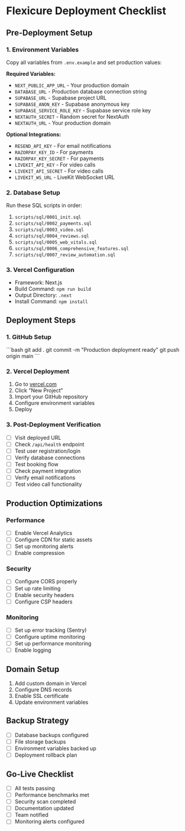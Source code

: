 # Flexicure Deployment Checklist

## Pre-Deployment Setup

### 1. Environment Variables
Copy all variables from `.env.example` and set production values:

**Required Variables:**
- `NEXT_PUBLIC_APP_URL` - Your production domain
- `DATABASE_URL` - Production database connection string
- `SUPABASE_URL` - Supabase project URL
- `SUPABASE_ANON_KEY` - Supabase anonymous key
- `SUPABASE_SERVICE_ROLE_KEY` - Supabase service role key
- `NEXTAUTH_SECRET` - Random secret for NextAuth
- `NEXTAUTH_URL` - Your production domain

**Optional Integrations:**
- `RESEND_API_KEY` - For email notifications
- `RAZORPAY_KEY_ID` - For payments
- `RAZORPAY_KEY_SECRET` - For payments
- `LIVEKIT_API_KEY` - For video calls
- `LIVEKIT_API_SECRET` - For video calls
- `LIVEKIT_WS_URL` - LiveKit WebSocket URL

### 2. Database Setup
Run these SQL scripts in order:
1. `scripts/sql/0001_init.sql`
2. `scripts/sql/0002_payments.sql`
3. `scripts/sql/0003_video.sql`
4. `scripts/sql/0004_reviews.sql`
5. `scripts/sql/0005_web_vitals.sql`
6. `scripts/sql/0006_comprehensive_features.sql`
7. `scripts/sql/0007_review_automation.sql`

### 3. Vercel Configuration
- Framework: Next.js
- Build Command: `npm run build`
- Output Directory: `.next`
- Install Command: `npm install`

## Deployment Steps

### 1. GitHub Setup
\`\`\`bash
git add .
git commit -m "Production deployment ready"
git push origin main
\`\`\`

### 2. Vercel Deployment
1. Go to [vercel.com](https://vercel.com)
2. Click "New Project"
3. Import your GitHub repository
4. Configure environment variables
5. Deploy

### 3. Post-Deployment Verification
- [ ] Visit deployed URL
- [ ] Check `/api/health` endpoint
- [ ] Test user registration/login
- [ ] Verify database connections
- [ ] Test booking flow
- [ ] Check payment integration
- [ ] Verify email notifications
- [ ] Test video call functionality

## Production Optimizations

### Performance
- [ ] Enable Vercel Analytics
- [ ] Configure CDN for static assets
- [ ] Set up monitoring alerts
- [ ] Enable compression

### Security
- [ ] Configure CORS properly
- [ ] Set up rate limiting
- [ ] Enable security headers
- [ ] Configure CSP headers

### Monitoring
- [ ] Set up error tracking (Sentry)
- [ ] Configure uptime monitoring
- [ ] Set up performance monitoring
- [ ] Enable logging

## Domain Setup
1. Add custom domain in Vercel
2. Configure DNS records
3. Enable SSL certificate
4. Update environment variables

## Backup Strategy
- [ ] Database backups configured
- [ ] File storage backups
- [ ] Environment variables backed up
- [ ] Deployment rollback plan

## Go-Live Checklist
- [ ] All tests passing
- [ ] Performance benchmarks met
- [ ] Security scan completed
- [ ] Documentation updated
- [ ] Team notified
- [ ] Monitoring alerts configured
